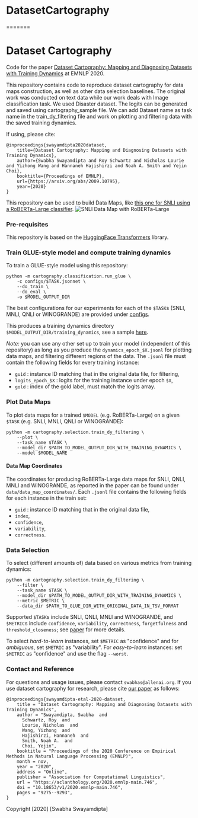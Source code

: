 # DatasetCartography
=======
# Dataset Cartography

Code for the paper [Dataset Cartography: Mapping and Diagnosing Datasets with Training Dynamics](https://aclanthology.org/2020.emnlp-main.746) at EMNLP 2020.

This repository contains code to reproduce dataset cartography for data maps construction, as well as other data selection baselines. The original work was conducted on text data while our work deals with Image classification task. We used Disaster dataset. The logits can be generated and saved using cartography_sample file. We can add Dataset name as task name in the train_dy_filtering file and work on plotting and filtering data with the saved training dynamics.

If using, please cite:
```
@inproceedings{swayamdipta2020dataset,
    title={Dataset Cartography: Mapping and Diagnosing Datasets with Training Dynamics},
    author={Swabha Swayamdipta and Roy Schwartz and Nicholas Lourie and Yizhong Wang and Hannaneh Hajishirzi and Noah A. Smith and Yejin Choi},
    booktitle={Proceedings of EMNLP},
    url={https://arxiv.org/abs/2009.10795},
    year={2020}
}
```
This repository can be used to build Data Maps, like [this one for SNLI using a RoBERTa-Large classifier](./sample/SNLI_RoBERTa.pdf).
![SNLI Data Map with RoBERTa-Large](./sample/SNLI_RoBERTa.png)

### Pre-requisites

This repository is based on the [HuggingFace Transformers](https://github.com/huggingface/transformers) library.
<!-- Hyperparameter tuning is based on [HFTune](https://github.com/allenai/hftune). -->


### Train GLUE-style model and compute training dynamics

To train a GLUE-style model using this repository:

```
python -m cartography.classification.run_glue \
    -c configs/$TASK.jsonnet \
    --do_train \
    --do_eval \
    -o $MODEL_OUTPUT_DIR
```
The best configurations for our experiments for each of the `$TASK`s (SNLI, MNLI, QNLI or WINOGRANDE) are provided under [configs](./configs).

This produces a training dynamics directory `$MODEL_OUTPUT_DIR/training_dynamics`, see a sample [here](./sample/training_dynamics/).

*Note:* you can use any other set up to train your model (independent of this repository) as long as you produce the `dynamics_epoch_$X.jsonl` for plotting data maps, and filtering different regions of the data.
The `.jsonl` file must contain the following fields for every training instance:
- `guid` : instance ID matching that in the original data file, for filtering,
- `logits_epoch_$X` : logits for the training instance under epoch `$X`,
- `gold` : index of the gold label, must match the logits array.


### Plot Data Maps

To plot data maps for a trained `$MODEL` (e.g. RoBERTa-Large) on a given `$TASK` (e.g. SNLI, MNLI, QNLI or WINOGRANDE):

```
python -m cartography.selection.train_dy_filtering \
    --plot \
    --task_name $TASK \
    --model_dir $PATH_TO_MODEL_OUTPUT_DIR_WITH_TRAINING_DYNAMICS \
    --model $MODEL_NAME
```

#### Data Map Coordinates

The coordinates for producing RoBERTa-Large data maps for SNLI, QNLI, MNLI and WINOGRANDE, as reported in the paper can be found under `data/data_map_coordinates/`. Each `.jsonl` file contains the following fields for each instance in the train set:
- `guid` : instance ID matching that in the original data file,
- `index`,
- `confidence`,
- `variability`,
- `correctness`.


### Data Selection

To select (different amounts of) data based on various metrics from training dynamics:

```
python -m cartography.selection.train_dy_filtering \
    --filter \
    --task_name $TASK \
    --model_dir $PATH_TO_MODEL_OUTPUT_DIR_WITH_TRAINING_DYNAMICS \
    --metric $METRIC \
    --data_dir $PATH_TO_GLUE_DIR_WITH_ORIGINAL_DATA_IN_TSV_FORMAT
```

Supported `$TASK`s include SNLI, QNLI, MNLI and WINOGRANDE, and `$METRIC`s include `confidence`, `variability`, `correctness`, `forgetfulness` and `threshold_closeness`; see [paper](https://aclanthology.org/2020.emnlp-main.746) for more details.


To select _hard-to-learn_ instances, set `$METRIC` as "confidence" and for _ambiguous_, set `$METRIC` as "variability". For _easy-to-learn_ instances: set `$METRIC` as "confidence" and use the flag `--worst`.


### Contact and Reference

For questions and usage issues, please contact `swabhas@allenai.org`. If you use dataset cartography for research, please cite [our paper](https://aclanthology.org/2020.emnlp-main.746) as follows:

```
@inproceedings{swayamdipta-etal-2020-dataset,
    title = "Dataset Cartography: Mapping and Diagnosing Datasets with Training Dynamics",
    author = "Swayamdipta, Swabha  and
      Schwartz, Roy  and
      Lourie, Nicholas  and
      Wang, Yizhong  and
      Hajishirzi, Hannaneh  and
      Smith, Noah A.  and
      Choi, Yejin",
    booktitle = "Proceedings of the 2020 Conference on Empirical Methods in Natural Language Processing (EMNLP)",
    month = nov,
    year = "2020",
    address = "Online",
    publisher = "Association for Computational Linguistics",
    url = "https://aclanthology.org/2020.emnlp-main.746",
    doi = "10.18653/v1/2020.emnlp-main.746",
    pages = "9275--9293",
}
```
Copyright [2020] [Swabha Swayamdipta]
